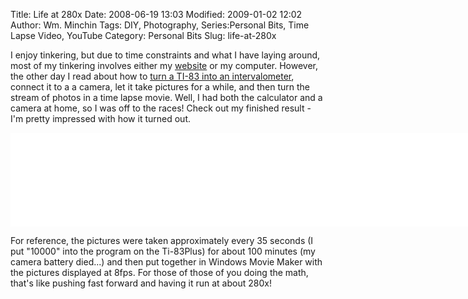 Title: Life at 280x
Date: 2008-06-19 13:03
Modified: 2009-01-02 12:02
Author: Wm. Minchin
Tags: DIY, Photography, Series:Personal Bits, Time Lapse Video, YouTube
Category: Personal Bits
Slug: life-at-280x

I enjoy tinkering, but due to time constraints and what I have laying
around, most of my tinkering involves either my
[website](http://www.minchin.ca/index.htm) or my computer. However, the
other day I read about how to [turn a TI-83 into an
intervalometer](http://www.instructables.com/id/Turn-a-TI-Graphing-Calculator-into-an-Intervalomet/),
connect it to a a camera, let it take pictures for a while, and then
turn the stream of photos in a time lapse movie. Well, I had both the
calculator and a camera at home, so I was off to the races! Check out my
finished result - I'm pretty impressed with how it turned out.

<!-- 870px with the max width of 9cols in Bootstrp -->
<div class="embed-responsive embed-responsive-4by3">
    <iframe class="embed-responsive-item" src="//www.youtube.com/embed/1RLX7K3a06o" type="text/html" width="870px" frameborder="0"></iframe>
</div>

For reference, the pictures were taken approximately every 35 seconds (I
put "10000" into the program on the Ti-83Plus) for about 100 minutes (my
camera battery died...) and then put together in Windows Movie Maker
with the pictures displayed at 8fps. For those of those of you doing the
math, that's like pushing fast forward and having it run at about 280x!
